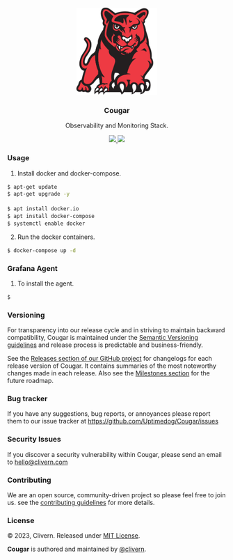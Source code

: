 <p align="center">
    <img alt="Cougar Logo" src="/static/logo.png?v=0.1.0" height="200" />
    <h3 align="center">Cougar</h3>
    <p align="center">Observability and Monitoring Stack.</p>
    <p align="center">
        <a href="https://github.com/Uptimedog/Cougar/releases">
            <img src="https://img.shields.io/badge/Version-v0.1.0-red.svg">
        </a>
        <a href="https://github.com/Uptimedog/Cougar/blob/main/LICENSE">
            <img src="https://img.shields.io/badge/LICENSE-MIT-blue.svg">
        </a>
    </p>
</p>


### Usage

1. Install docker and docker-compose.

```zsh
$ apt-get update
$ apt-get upgrade -y

$ apt install docker.io
$ apt install docker-compose
$ systemctl enable docker
```

2. Run the docker containers.

```zsh
$ docker-compose up -d
```


### Grafana Agent

1. To install the agent.

```zsh
$
```


### Versioning

For transparency into our release cycle and in striving to maintain backward compatibility, Cougar is maintained under the [Semantic Versioning guidelines](https://semver.org/) and release process is predictable and business-friendly.

See the [Releases section of our GitHub project](https://github.com/Uptimedog/Cougar/releases) for changelogs for each release version of Cougar. It contains summaries of the most noteworthy changes made in each release. Also see the [Milestones section](https://github.com/Uptimedog/Cougar/milestones) for the future roadmap.


### Bug tracker

If you have any suggestions, bug reports, or annoyances please report them to our issue tracker at https://github.com/Uptimedog/Cougar/issues


### Security Issues

If you discover a security vulnerability within Cougar, please send an email to [hello@clivern.com](mailto:hello@clivern.com)


### Contributing

We are an open source, community-driven project so please feel free to join us. see the [contributing guidelines](CONTRIBUTING.md) for more details.


### License

© 2023, Clivern. Released under [MIT License](https://opensource.org/licenses/mit-license.php).

**Cougar** is authored and maintained by [@clivern](http://github.com/clivern).
